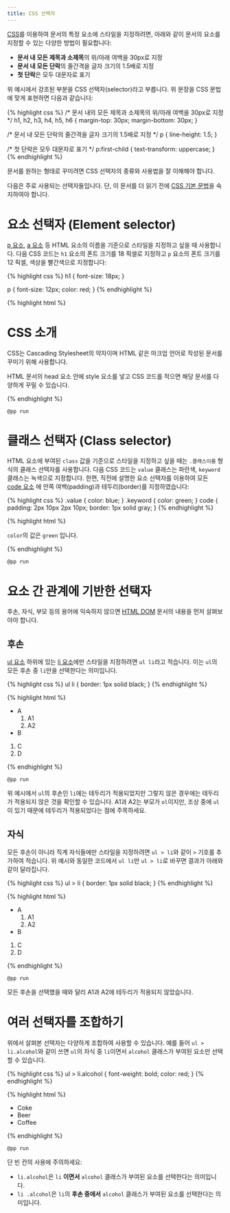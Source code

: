 ```yaml
---
title: CSS 선택자
---
```


[CSS](/docs/CSS.html)를 이용하여 문서의 특정 요소에 스타일을 지정하려면, 아래와 같이 문서의 요소를 지정할 수 있는 다양한 방법이 필요합니다:

*   **문서 내 모든 제목과 소제목**의 위/아래 여백을 30px로 지정
*   **문서 내 모든 단락**의 줄간격을 글자 크기의 1.5배로 지정
*   **첫 단락**은 모두 대문자로 표기
 
위 예시에서 강조된 부분을 CSS 선택자(selector)라고 부릅니다. 위 문장을 CSS 문법에 맞게 표현하면 다음과 같습니다:

{% highlight css %}
/* 문서 내의 모든 제목과 소제목의 위/아래 여백을 30px로 지정 */
h1, h2, h3, h4, h5, h6 {
    margin-top: 30px;
    margin-bottom: 30px;
}

/* 문서 내 모든 단락의 줄간격을 글자 크기의 1.5배로 지정 */
p {
    line-height: 1.5;
}

/* 첫 단락은 모두 대문자로 표기 */
p:first-child {
    text-transform: uppercase;
}
{% endhighlight %}


문서를 원하는 형태로 꾸미려면 CSS 선택자의 종류와 사용법을 잘 이해해야 합니다.

다음은 주로 사용되는 선택자들입니다. 단, 이 문서를 더 읽기 전에 [CSS 기본 문법](/docs/CSS.html)을 숙지하여야 합니다.


# 요소 선택자 (Element selector)

[p 요소](/html/p.html), [a 요소](/html/a.html) 등 HTML 요소의 이름을 기준으로 스타일을 지정하고 싶을 때 사용합니다. 다음 CSS 코드는 ``h1``
요소의 폰트 크기를 18 픽셀로 지정하고 ``p`` 요소의 폰트 크기를 12 픽셀, 색상을 빨간색으로 지정합니다:

{% highlight css %}
h1 {
    font-size: 18px;
}

p {
    font-size: 12px;
    color: red;
}
{% endhighlight %}


{% highlight html %}
<h1>CSS 소개</h1>
<p>
    CSS는 Cascading Stylesheet의 약자이며 HTML 같은
    마크업 언어로 작성된 문서를 꾸미기 위해 사용합니다.
</p>
<p>
    HTML 문서의 head 요소 안에 style 요소를 넣고 CSS
    코드를 적으면 해당 문서를 다양하게 꾸밀 수 있습니다.
</p>
{% endhighlight %}

``@pp run``


# 클래스 선택자 (Class selector)

HTML 요소에 부여된 ``class`` 값을 기준으로 스타일을 지정하고 싶을 때는 ``.클래스이름`` 형식의 클래스 선택자를 사용합니다. 다음 CSS 코드는
``value`` 클래스는 파란색, ``keyword`` 클래스는 녹색으로 지정합니다. 한편, 직전에 설명한 요소 선택자를 이용하여 모든 [code 요소](/html/code.html)
에 안쪽 여백(padding)과 테두리(border)를 지정하였습니다:

{% highlight css %}
.value {
    color: blue;
}
.keyword {
    color: green;
}
code {
    padding: 2px 10px 2px 10px;
    border: 1px solid gray;
}
{% endhighlight %}

{% highlight html %}
<p>
    <code class="keyword">color</code>의 값은
    <code class="value">green</code> 입니다.
</p>
{% endhighlight %}

``@pp run``


# 요소 간 관계에 기반한 선택자

후손, 자식, 부모 등의 용어에 익숙하지 않으면 [HTML DOM](/docs/DOM.html) 문서의 내용을 먼저 살펴보아야 합니다.

## 후손

[ul 요소](/html/ul.html) 하위에 있는 [li 요소](/html/li.html)에만 스타일을 지정하려면 ``ul li``라고 적습니다. 이는 ``ul``의 모든 후손 중
``li``만을 선택한다는 의미입니다.

{% highlight css %}
ul li {
    border: 1px solid black;
}
{% endhighlight %}

{% highlight html %}
<ul>
    <li>
        A
        <ol>
            <li>A1</li>
            <li>A2</li>
        </ol>
    </li>
    <li>B</li>
</ul>

<ol>
    <li>C</li>
    <li>D</li>
</ol>
{% endhighlight %}

``@pp run``

위 예시에서 ``ul``의 후손인 ``li``에는 테두리가 적용되었지만 그렇지 않은 경우에는 테두리가 적용되지 않은 것을 확인할 수 있습니다. A1과 A2는
부모가 ``ol``이지만, 조상 중에 ``ul``이 있기 때문에 테두리가 적용되었다는 점에 주목하세요.


## 자식

모든 후손이 아니라 직계 자식들에만 스타일을 지정하려면 ``ul > li``와 같이 ``>`` 기호를 추가하여 적습니다. 위 예시와 동일한 코드에서 ``ul li``만
``ul > li``로 바꾸면 결과가 아래와 같이 달라집니다.

{% highlight css %}
ul > li {
    border: 1px solid black;
}
{% endhighlight %}

{% highlight html %}
<ul>
    <li>
        A
        <ol>
            <li>A1</li>
            <li>A2</li>
        </ol>
    </li>
    <li>B</li>
</ul>

<ol>
    <li>C</li>
    <li>D</li>
</ol>
{% endhighlight %}

``@pp run``

모든 후손을 선택했을 때와 달리 A1과 A2에 테두리가 적용되지 않았습니다.


# 여러 선택자를 조합하기

위에서 살펴본 선택자는 다양하게 조합하여 사용할 수 있습니다. 예를 들어 ``ul > li.alcohol``와 같이 쓰면  ``ul``의 자식 중 ``li``이면서
``alcohol`` 클래스가 부여된 요소만 선택할 수 있습니다.

{% highlight css %}
ul > li.alcohol {
    font-weight: bold;
    color: red;
}
{% endhighlight %}

{% highlight html %}
<ul>
    <li>Coke</li>
    <li class="alcohol">Beer</li>
    <li>Coffee</li>
</ul>
{% endhighlight %}

``@pp run``

단 빈 칸의 사용에 주의하세요:

*   ``li.alcohol``은 ``li`` **이면서** ``alcohol`` 클래스가 부여된 요소를 선택한다는 의미입니다.
*   ``li .alcohol``은 ``li``의 **후손 중에서** ``alcohol`` 클래스가 부여된 요소를 선택한다는 의미입니다.
